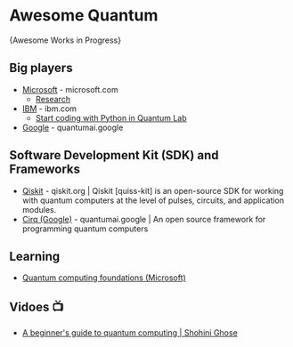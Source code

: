# Awesome Quantum
{Awesome Works in Progress}

## Big players
* [Microsoft](https://azure.microsoft.com/en-us/solutions/quantum-computing/) - microsoft.com
  - [Research](https://www.microsoft.com/en-us/research/research-area/quantum-computing/?facet%5Btax%5D%5Bmsr-research-area%5D%5B0%5D=243138&sort_by=most-recent)
* [IBM](https://www.ibm.com/quantum-computing/) - ibm.com
  - [Start coding with Python in Quantum Lab](https://quantum-computing.ibm.com/lab)
* [Google](https://quantumai.google/) - quantumai.google


## Software Development Kit (SDK) and Frameworks
* [Qiskit](https://qiskit.org/) - qiskit.org | Qiskit [quiss-kit] is an open-source SDK for working with quantum computers at the level of pulses, circuits, and application modules.
* [Cirq (Google)](https://quantumai.google/cirq) - quantumai.google | An open source framework for programming quantum computers

## Learning
* [Quantum computing foundations (Microsoft)](https://docs.microsoft.com/en-us/learn/paths/quantum-computing-fundamentals/)

## Vidoes :tv:
* [A beginner's guide to quantum computing | Shohini Ghose](https://www.youtube.com/watch?v=QuR969uMICM)
